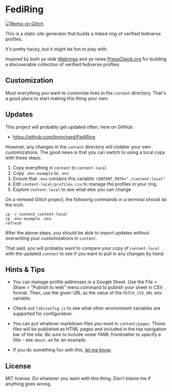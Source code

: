 # FediRing

[![Remix on Glitch](https://cdn.glitch.com/2703baf2-b643-4da7-ab91-7ee2a2d00b5b%2Fremix-button.svg)](https://glitch.com/edit/#!/import/github/lmorchard/fediring)

This is a static site generator that builds a linked ring of verified fediverse profiles.

It's pretty hacky, but it might be fun to play with.

Inspired by both ye olde [Webrings](https://en.wikipedia.org/wiki/Webring) and ye newe [PressCheck.org](https://www.presscheck.org/) for building a discoverable collection of verified fediverse profiles.

## Customization

Most everything you want to customize lives in the `content` directory. That's a good place to start making this thing your own.

## Updates

This project will probably get updated often, here on GitHub:

- https://github.com/lmorchard/FediRing

However, any changes in the `content` directory will clobber your own customizations. The good news is that you can switch to using a local copy with these steps:

1. Copy everything in `content` to `content-local`
1. Copy `.env-example` to `.env` 
2. Ensure that `.env` contains this variable: `CONTENT_PATH="./content-local"`
1. Edit `content-local/profiles.csv` to manage the profiles in your ring.
1. Explore `content-local` to see what else you can change

On a remixed Glitch project, the following commands in a terminal should do the trick:

```
cp -r content content-local
cp .env-example .env
refresh
```

After the above steps, you should be able to import updates without overwriting your customizations in `content`.

That said, you will probably want to compare your copy of `content-local` with the updated `content` to see if you want to pull in any changes by hand.

## Hints & Tips

- You can manage profile addresses in a Google Sheet. Use the File > Share > "Publish to web" menu command to publish your sheet in CSV format. Then, use the given URL as the value of the `FETCH_CSV_URL` env variable.

- Check out `lib/config.js` to see what other environment variables are supported for configuration.

- You can put whatever markdown files you want in `content/pages`. Those files will be published as HTML pages and included in the top navigation bar of the site. Be sure to include some YAML frontmatter to specify a title - see `about.md` for an example.

- If you do something fun with this, [let me know](https://lmorchard.com).

## License

MIT license. Do whatever you want with this thing. Don't blame me if anything goes wrong.
